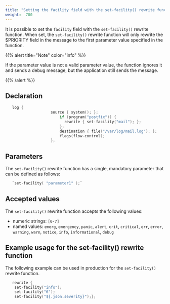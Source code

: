```yaml
---
title: "Setting the facility field with the set-facility() rewrite function"
weight:  700
---
```

<!-- DISCLAIMER: This file is based on the syslog-ng Open Source Edition documentation https://github.com/balabit/syslog-ng-ose-guides/commit/2f4a52ee61d1ea9ad27cb4f3168b95408fddfdf2 and is used under the terms of The syslog-ng Open Source Edition Documentation License. The file has been modified by Axoflow. -->

It is possible to set the `facility` field with the `set-facility()` rewrite function. When set, the `set-facility()` rewrite function will only rewrite the <span>$PRIORITY</span> field in the message to the first parameter value specified in the function.

{{% alert title="Note" color="info" %}}

If the parameter value is not a valid parameter value, the function ignores it and sends a debug message, but the application still sends the message.

{{% /alert %}}


## Declaration

```c
   log {
                    source { system(); };
                        if (program("postfix")) {
                          rewrite { set-facility("mail"); };
                        };
                        destination { file("/var/log/mail.log"); };
                        flags(flow-control);
                    };
```



## Parameters

The `set-facility()` rewrite function has a single, mandatory parameter that can be defined as follows:

```c
   `set-facility( "parameter1" );`

```



## Accepted values

The `set-facility()` rewrite function accepts the following values:

  - numeric strings: `[0-7]`
  - named values: `emerg`, `emergency`, `panic`, `alert`, `crit`, `critical`, `err`, `error`, `warning`, `warn`, `notice`, `info`, `informational`, `debug`



## Example usage for the set-facility() rewrite function

The following example can be used in production for the `set-facility()` rewrite function.

```c
   rewrite {
    set-facility("info");
    set-facility("6");
    set-facility("${.json.severity}");};
```

